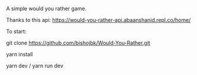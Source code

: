 A simple would you rather game.

Thanks to this api: https://would-you-rather-api.abaanshanid.repl.co/home/

To start:

git clone https://github.com/bishojbk/Would-You-Rather.git

yarn install

yarn dev / yarn run dev
